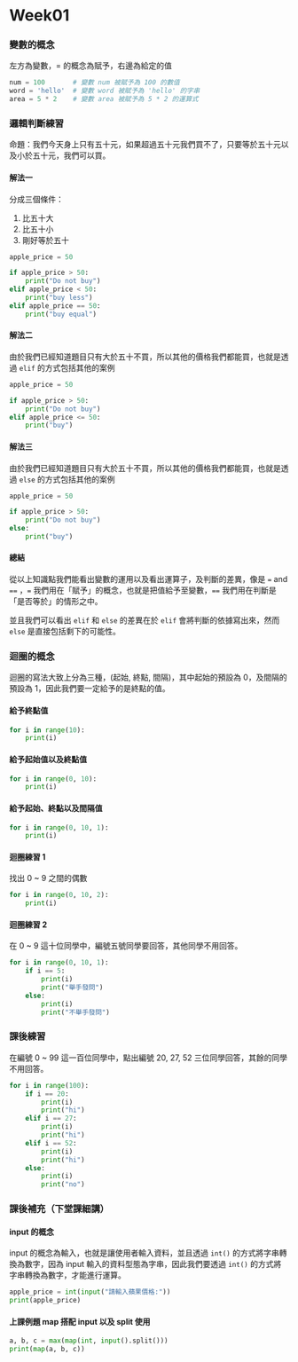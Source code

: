 # Week01

### 變數的概念

左方為變數，= 的概念為賦予，右邊為給定的值
```py
num = 100       # 變數 num 被賦予為 100 的數值
word = 'hello'  # 變數 word 被賦予為 'hello' 的字串
area = 5 * 2    # 變數 area 被賦予為 5 * 2 的運算式
```

### 邏輯判斷練習

命題：我們今天身上只有五十元，如果超過五十元我們買不了，只要等於五十元以及小於五十元，我們可以買。

#### 解法一
分成三個條件：
1. 比五十大
2. 比五十小
3. 剛好等於五十
```py
apple_price = 50

if apple_price > 50:
    print("Do not buy")
elif apple_price < 50:
    print("buy less")
elif apple_price == 50: 
    print("buy equal")
```

#### 解法二
由於我們已經知道題目只有大於五十不買，所以其他的價格我們都能買，也就是透過 `elif` 的方式包括其他的案例
```py
apple_price = 50

if apple_price > 50:
    print("Do not buy")
elif apple_price <= 50:  
    print("buy")
```

#### 解法三
由於我們已經知道題目只有大於五十不買，所以其他的價格我們都能買，也就是透過 `else` 的方式包括其他的案例
```py
apple_price = 50

if apple_price > 50:
    print("Do not buy")
else:  
    print("buy")
```

#### 總結
從以上知識點我們能看出變數的運用以及看出運算子，及判斷的差異，像是 `=` and `==` ，`=` 我們用在「賦予」的概念，也就是把值給予至變數，`==` 我們用在判斷是「是否等於」的情形之中。

並且我們可以看出 `elif` 和 `else` 的差異在於 `elif` 會將判斷的依據寫出來，然而 `else` 是直接包括剩下的可能性。

### 迴圈的概念
迴圈的寫法大致上分為三種，(起始, 終點, 間隔)，其中起始的預設為 0，及間隔的預設為 1，因此我們要一定給予的是終點的值。

#### 給予終點值
```py
for i in range(10):
    print(i)
```

#### 給予起始值以及終點值
```py
for i in range(0, 10):
    print(i)
```

#### 給予起始、終點以及間隔值
```py
for i in range(0, 10, 1):
    print(i)
```

#### 迴圈練習 1
找出 0 ~ 9 之間的偶數

```py
for i in range(0, 10, 2):
    print(i)
```

#### 迴圈練習 2
在 0 ~ 9 這十位同學中，編號五號同學要回答，其他同學不用回答。
```py
for i in range(0, 10, 1):
    if i == 5:
        print(i)
        print("舉手發問")
    else:
        print(i)
        print("不舉手發問")
```

### 課後練習
在編號 0 ~ 99 這一百位同學中，點出編號 20, 27, 52 三位同學回答，其餘的同學不用回答。
```py
for i in range(100):
    if i == 20:
        print(i)
        print("hi")
    elif i == 27:
        print(i)
        print("hi")
    elif i == 52:
        print(i)
        print("hi")
    else:
        print(i)
        print("no")
```

### 課後補充（下堂課細講）

#### input 的概念
input 的概念為輸入，也就是讓使用者輸入資料，並且透過 `int()` 的方式將字串轉換為數字，因為 input 輸入的資料型態為字串，因此我們要透過 `int()` 的方式將字串轉換為數字，才能進行運算。
```py
apple_price = int(input("請輸入蘋果價格:"))
print(apple_price)
```

#### 上課例題 map 搭配 input 以及 split 使用

```py
a, b, c = max(map(int, input().split()))
print(map(a, b, c))
```
